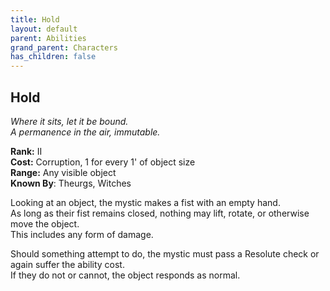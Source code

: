 ```yaml
---
title: Hold
layout: default
parent: Abilities
grand_parent: Characters
has_children: false
---
```


## Hold
_Where it sits, let it be bound._  
_A permanence in the air, immutable._

**Rank:** II  
**Cost:** Corruption, 1 for every 1' of object size  
**Range:** Any visible object  
**Known By**: Theurgs, Witches

Looking at an object, the mystic makes a fist with an empty hand.  
As long as their fist remains closed, nothing may lift, rotate, or otherwise move the object.  
This includes any form of damage.

Should something attempt to do, the mystic must pass a Resolute check or again suffer the ability cost.  
If they do not or cannot, the object responds as normal.
